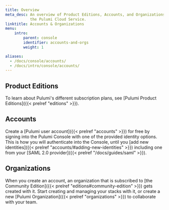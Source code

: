 ```yaml
---
title: Overview
meta_desc: An overview of Product Editions, Accounts, and Organizations within
           the Pulumi Cloud Service.
linktitle: Accounts & Organizations
menu:
    intro:
        parent: console
        identifier: accounts-and-orgs
        weight: 1

aliases:
  - /docs/console/accounts/
  - /docs/intro/console/accounts/
---
```


## Product Editions

To learn about Pulumi's different subscription plans, see [Pulumi Product Editions]({{< prelref "editions" >}}).

## Accounts

Create a [Pulumi user account]({{< prelref "accounts" >}}) for free by signing into the
Pulumi Console with one of the provided identity options. This is how you will authenticate
into the Console, until you [add new identities]({{< prelref "accounts/#adding-new-identities" >}})
including one from your [SAML 2.0 provider]({{< prelref "/docs/guides/saml" >}}).

## Organizations

When you create an account, an organization that is subscribed to [the Community
Edition]({{< prelref "editions#community-edition" >}}) gets created with it. Start creating and
managing your stacks with it, or create a new
[Pulumi Organization]({{< prelref "organizations" >}}) to collaborate with your team.
